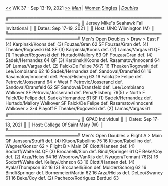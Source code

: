 [<<](men_doubles_2136.md) WK 37 - Sep 13-19, 2021 [>>](men_doubles_2138.md)     [*Men*](./men_doubles_2137.md) | [Women](./women_doubles_2137.md)     [Singles](./men_singles_2137.md) | [*Doubles*](./men_doubles_2137.md)

<a name="21-41355">
    ╔════════════════════════════════════════════════════════════════════════╗
    ║  Jersey Mike's Seahawk Fall Invitational                               ║
    ║  Dates: Sep 17-19, 2021                                                ║
    ║  Host: UNC Wilmington (M)                                              ║
    ╚════════════════════════════════════════════════════════════════════════╝
     Men's Open Doubles
     > Draw
      > East
          F (4) Karpinski/Koons     def. (3) Fouzas/Gran              62
         SF     Fouzas/Gran         def. (4) Theaker/Rogowski         64
         SF (3) Karpinski/Koons     def. (2) Lamas/Vargas             61
         QF (1) Theaker/Rogowski    def.     Hurtado/Mallory          63
         QF     Fouzas/Gran         def. (4) Sadek/Hernandez          64
         QF (3) Karpinski/Koons     def.     Rasamatov/Innocenti      64
         QF     Lamas/Vargas        def. (2) Falck/De Felipe          76(7)
         16     Theaker/Rogowski    def.     Lee/Lombisano            62
         16     Sadek/Hernandez     def.     Sandoval/Dransfeld       61
         16     Rasamatov/Innocenti def.     Pena/Flisberg            63
         16     Falck/De Felipe     def.     Petrovic/Josserand       64
      > West
          F     Petrovic/Josserand  def.     Sandoval/Dransfeld       62
         SF     Sandoval/Dransfeld  def.     Lee/Lombisano            Walkover
         SF     Petrovic/Josserand  def.     Pena/Flisberg            76(5)
      > North
          F     Falck/De Felipe     def.     Sadek/Hernandez          61
         SF (1) Sadek/Hernandez     def.     Hurtado/Mallory          Walkover
         SF     Falck/De Felipe     def.     Rasamatov/Innocenti      Walkover
      > 3-4 Playoff
          F     Theaker/Rogowski    def. (2) Lamas/Vargas             61

<a name="21-76336">
    ╔════════════════════════════════════════════════════════════════════════╗
    ║  GPAC Individual                                                       ║
    ║  Dates: Sep 17-18, 2021                                                ║
    ║  Host: College Of Saint Mary (W)                                       ║
    ╚════════════════════════════════════════════════════════════════════════╝
     Men's Open Doubles
     > Flight A
      > Main
         QF     Janssen/Struffi     def. (4) Kitson/Rabellino         75
         16     Kitson/Rabellino    def.     Wagner/Gonsor            62
      > Flight B
      > Main
         QF     Ciotti/Hansen       def. (4) Sodorff/Waite            64
         QF (3) Brocanelli/Sion     def.     Bindl/Springer           61
         QF     Beke/Coy            def. (2) Arza/Heiss               64
         16     Woodrow/VanRijs     def.     Nyugen/Tennant           76(3)
         16     Sodorff/Waite       def.     Kelley/Johnson           63
         16     Ciotti/Hansen       def. (4) Ayala/Thompson           62
         16 (3) Brocanelli/Sion     def.     Mulder/Schorg            62
         16     Bindl/Springer      def.     Bornemeier/Martin        62
         16     Arza/Heiss          def.     DeLeo/Swaney             61
         16     Beke/Coy            def. (2) Pacheco/Rodriguez Berdud 63